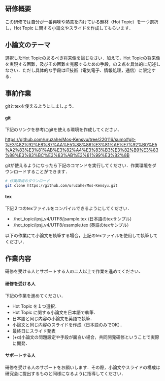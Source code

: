## 研修概要

この研修では自分が一番興味や熱意を向けている題材（Hot Topic）を一つ選択し，Hot Topic に関する小論文やスライドを作成してもらいます．

## 小論文のテーマ

選択したHot Topicのあるべき将来像を論じなさい．加えて，Hot Topicの将来像を実現する困難，及びその困難を克服するための手段，の２点を具体的に記述しなさい．ただし具体的な手段はIT技術（電気電子、情報処理，通信）に限定する．


## 事前作業

gitとtexを使えるようにしましょう．

#### git
下記のリンクを参考にgitを使える環境を作成してください．

https://github.com/uruzahe/Mos-Kensyu/tree/220116/sumo#git-%E3%82%92%E8%87%AA%E5%88%86%E3%81%AE%E7%92%B0%E5%A2%83%E3%81%AB%E3%82%A4%E3%83%B3%E3%82%B9%E3%83%88%E3%83%BC%E3%83%AB%E3%81%99%E3%82%8B

gitが使えるようになったら下記のコマンドを実行してください．作業環境をダウンロードすることができます．
``` sh
# 作業環境のダウンロード
git clone https://github.com/uruzahe/Mos-Kensyu.git
```

#### tex
下記２つのtexファイルをコンパイルできるようにしてください．

- ./hot_topic/ipsj_v4/UTF8/jsample.tex (日本語のtexサンプル)
- ./hot_topic/ipsj_v4/UTF8/esample.tex (英語のtexサンプル)

以下の作業にて小論文を執筆する場合，上記のtexファイルを使用して執筆してください．

## 作業内容

研修を受ける人とサポートする人の二人以上で作業を進めてください．

#### 研修を受ける人

下記の作業を進めてください．

- Hot Topic を１つ選択．
- Hot Topic に関する小論文を日本語で執筆．
- 日本語と同じ内容の小論文を英語で執筆．
- 小論文と同じ内容のスライドを作成（日本語のみでOK）．
- 最終日にスライド発表
- (+α)小論文の問題設定や手段が面白い場合，共同開発研修ということで実際に開発．

#### サポートする人

研修を受ける人のサポートをお願いします．その際，小論文やスライドの構成は研究会に提出するものと同様になるように指導してください．
